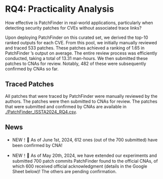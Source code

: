 # RQ4: Practicality Analysis

How effective is PatchFinder in real-world applications, particularly when detecting security patches for CVEs without associated trace links?

Upon deploying PatchFinder on this curated set, we derived the top-10 ranked outputs for each CVE. From this pool, we initially
manually reviewed and traced 533 patches. These patches achieved a ranking of 1.65 in PatchFinder ’s output on average. The entire review process was efficiently conducted, taking a total of 13.31 man-hours. We then submitted these patches to CNAs for review. Notably, 482 of these were subsequently confirmed by CNAs so far.

## Traced Patches

All patches that were traced by PatchFinder were manually reviewed by the authors. The patches were then submitted to CNAs for review. The patches that were submitted and confirmed by CNAs are available in [./PatchFinder_ISSTA2024_RQ4.csv](./PatchFinder-ISSTA2024_RQ4.csv).

## News

- NEW！🎉 As of June 1st, 2024, 612 ones (out of the 700 submitted) have been confirmed by CNA! 

- NEW！🎉 As of May 20th, 2024, we have extended our experiments and submitted 700 patch commits PatchFinder found to the official CNAs, of which 600 received official acknowledgment (details in the Google Sheet below)! The others are pending confirmation. 
